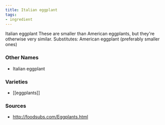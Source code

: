 ```yaml
---
title: Italian eggplant
tags:
- ingredient
---
```

Italian eggplant These are smaller than American eggplants, but they're otherwise very similar. Substitutes: American eggplant (preferably smaller ones)

### Other Names

* Italian eggplant

### Varieties

* [[eggplants]]

### Sources
* http://foodsubs.com/Eggplants.html
